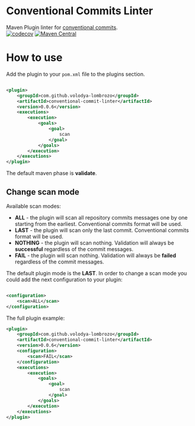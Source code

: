 # Conventional Commits Linter

Maven Plugin linter for [conventional commits](https://www.conventionalcommits.org/en/v1.0.0/).  
[![codecov](https://codecov.io/gh/volodya-lombrozo/conventional-commit-linter/branch/main/graph/badge.svg?token=KmT35uwArr)](https://codecov.io/gh/volodya-lombrozo/conventional-commit-linter)
[![Maven Central](https://maven-badges.herokuapp.com/maven-central/com.github.volodya-lombrozo/conventional-commit-linter/badge.svg)](https://maven-badges.herokuapp.com/maven-central/com.github.volodya-lombrozo/conventional-commit-linter)

# How to use

Add the plugin to your `pom.xml` file to the plugins section.

```XML

<plugin>
    <groupId>com.github.volodya-lombrozo</groupId>
    <artifactId>conventional-commit-linter</artifactId>
    <version>0.0.6</version>
    <executions>
        <execution>
            <goals>
                <goal>
                    scan
                </goal>
            </goals>
        </execution>
    </executions>
</plugin>
```

The default maven phase is **validate**.

## Change scan mode

Available scan modes:

* **ALL** - the plugin will scan all repository commits messages one by one starting from the earliest. Conventional
  commits format will be used.
* **LAST** - the plugin will scan only the last commit. Conventional commits format will be used.
* **NOTHING** - the plugin will scan nothing. Validation will always be **successful** regardless of the commit
  messages.
* **FAIL** - the plugin will scan nothing. Validation will always be **failed** regardless of the commit messages.

The default plugin mode is the **LAST**.
In order to change a scan mode you could add the next configuration to your plugin:

```xml

<configuration>
    <scan>ALL</scan>
</configuration>
```

The full plugin example:

```xml
<plugin>
    <groupId>com.github.volodya-lombrozo</groupId>
    <artifactId>conventional-commit-linter</artifactId>
    <version>0.0.6</version>
    <configuration>
        <scan>FAIL</scan>
    </configuration>
    <executions>
        <execution>
            <goals>
                <goal>
                    scan
                </goal>
            </goals>
        </execution>
    </executions>
</plugin>
```